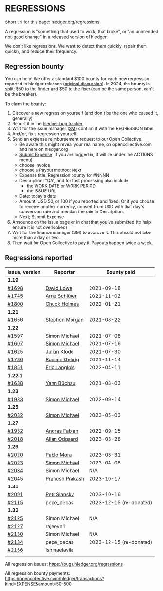# REGRESSIONS

<div class=pagetoc>

<!-- toc -->
</div>

Short url for this page: [hledger.org/regressions](https://hledger.org/regressions)

A regression is "something that used to work, that broke", or "an unintended not-good change"
in a released version of hledger.

We don't like regressions. We want to detect them quickly, repair them quickly, and reduce their frequency.

## Regression bounty

You can help!
We offer a standard $100 bounty for each new regression reported in hledger releases
([original discussion](https://github.com/simonmichael/hledger/issues/1570)).
In 2024, the bounty is split: $50 to the finder and $50 to the fixer (can be the same person, can't be the breaker).

To claim the bounty:

1. Discover a new regression yourself (and don't be the one who caused it, generally)
2. Report it in the [hledger bug tracker](http://bugs.hledger.org)
3. Wait for the issue manager ([SM](https://joyful.com)) confirm it with the REGRESSION label
4. And/or, fix a regression yourself.
5. Send an expense reimbursement request to our Open Collective.
   - Be aware this might reveal your real name, on opencollective.com and here on hledger.org
   - [Submit Expense](https://opencollective.com/hledger/expenses/new)
     (if you are logged in, it will be under the ACTIONS menu) 
   - choose Invoice
   - choose a Payout method; Next
   - Expense title: Regression bounty for #NNNN
   - Description: "QA", and for fast processing also include
     - the WORK DATE or WORK PERIOD
     - the ISSUE URL
   - Date: today's date
   - Amount: USD 50, or 100 if you reported and fixed.
     Or if you choose to receive another currency, convert from USD with that day's conversion rate and mention the rate in Description.
   - Next; Submit Expense
5. Announce on the issue page or in chat that you've submitted (to help ensure it is not overlooked)
6. Wait for the finance manager (SM) to approve it. This should not take more than a day or two.
7. Then wait for Open Collective to pay it. Payouts happen twice a week.

## Regressions reported

| Issue, version                                               | Reporter                                                              | Bounty paid             |
|--------------------------------------------------------------|-----------------------------------------------------------------------|-------------------------|
| **1.19**                                                     |                                                                       |                         |
| [#1698](https://github.com/simonmichael/hledger/issues/1698) | [David Lowe](https://opencollective.com/hledger/expenses/50380)       | 2021-09-18              |
| [#1745](https://github.com/simonmichael/hledger/issues/1745) | [Arne Schlüter](https://opencollective.com/hledger/expenses/54446)    | 2021-11-02              |
| [#1800](https://github.com/simonmichael/hledger/issues/1800) | [Chuck Holmes](https://opencollective.com/hledger/expenses/61802)     | 2022-01-21              |
| **1.21**                                                     |                                                                       |                         |
| [#1656](https://github.com/simonmichael/hledger/issues/1656) | [Stephen Morgan](https://opencollective.com/hledger/expenses/48246)   | 2021-08-22              |
| **1.22**                                                     |                                                                       |                         |
| [#1597](https://github.com/simonmichael/hledger/issues/1597) | [Simon Michael](https://opencollective.com/hledger/expenses/44939)    | 2021-07-08              |
| [#1607](https://github.com/simonmichael/hledger/issues/1607) | [Simon Michael](https://opencollective.com/hledger/expenses/45547)    | 2021-07-16              |
| [#1625](https://github.com/simonmichael/hledger/issues/1625) | [Julian Klode](https://opencollective.com/hledger/expenses/46431)     | 2021-07-30              |
| [#1736](https://github.com/simonmichael/hledger/issues/1736) | [Romain Gehrig](https://opencollective.com/hledger/expenses/55510)    | 2021-11-14              |
| [#1851](https://github.com/simonmichael/hledger/issues/1851) | [Eric Langlois](https://opencollective.com/hledger/expenses/72187)    | 2022-04-11              |
| **1.22.1**                                                   |                                                                       |                         |
| [#1638](https://github.com/simonmichael/hledger/issues/1638) | [Yann Büchau](https://opencollective.com/hledger/expenses/46918)      | 2021-08-03              |
| **1.23**                                                     |                                                                       |                         |
| [#1933](https://github.com/simonmichael/hledger/issues/1933) | [Simon Michael](https://opencollective.com/hledger/expenses/95068)    | 2022-09-14              |
| **1.25**                                                     |                                                                       |                         |
| [#2032](https://github.com/simonmichael/hledger/issues/2032) | [Simon Michael](https://opencollective.com/hledger/expenses/137410)   | 2023-05-03              |
| **1.27**                                                     |                                                                       |                         |
| [#1932](https://github.com/simonmichael/hledger/issues/1932) | [Andras Fabian](https://opencollective.com/hledger/expenses/95112)    | 2022-09-15              |
| [#2018](https://github.com/simonmichael/hledger/issues/2018) | [Allan Odgaard](https://opencollective.com/hledger/expenses/130591)   | 2023-03-28              |
| **1.29**                                                     |                                                                       |                         |
| [#2020](https://github.com/simonmichael/hledger/issues/2020) | [Pablo Mora](https://opencollective.com/hledger/expenses/131350)      | 2023-03-31              |
| [#2023](https://github.com/simonmichael/hledger/issues/2023) | [Simon Michael](https://opencollective.com/hledger/expenses/132635)   | 2023-04-06              |
| [#2034](https://github.com/simonmichael/hledger/issues/2034) | Simon Michael                                                         | N/A                     |
| [#2045](https://github.com/simonmichael/hledger/issues/2045) | [Pranesh Prakash](https://opencollective.com/hledger/expenses/150171) | 2023-10-17              |
| **1.31**                                                     |                                                                       |                         |
| [#2091](https://github.com/simonmichael/hledger/issues/2091) | [Petr Slansky](https://opencollective.com/hledger/expenses/166632)    | 2023-10-16              |
| [#2115](https://github.com/simonmichael/hledger/issues/2115) | pepe_pecas                                                            | 2023-12-15 (re-donated) |
| **1.32**                                                     |                                                                       |                         |
| [#2125](https://github.com/simonmichael/hledger/issues/2125) | Simon Michael                                                         | N/A                     |
| [#2127](https://github.com/simonmichael/hledger/issues/2127) | rajeevn1                                                              |                         |
| [#2130](https://github.com/simonmichael/hledger/issues/2130) | Simon Michael                                                         | N/A                     |
| [#2134](https://github.com/simonmichael/hledger/issues/2134) | pepe_pecas                                                            | 2023-12-15 (re-donated) |
| [#2156](https://github.com/simonmichael/hledger/issues/2156) | ishmaelavila                                                          |                         |
|                                                              |                                                                       |                         |


All regression issues: <https://bugs.hledger.org/regressions>

All regression bounty payments: <https://opencollective.com/hledger/transactions?kind=EXPENSE&amount=50-500>

